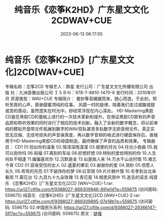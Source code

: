 ﻿---
title: 纯音乐《恋筝K2HD》广东星文文化2CDWAV+CUE
date: 2023-06-13 06:17:05
categories: 古典音乐、新世纪、纯音雅乐
tags: 纯音雅乐
---
# 纯音乐《恋筝K2HD》[广东星文文化]2CD[WAV+CUE]

专辑名称：恋筝2CD
专辑艺人：群星
发行公司：广东星文文化传播有限公司
出 版 社：九洲音像出版公司
ＩＳＢＮ：978-7-8810-1470-8
发行时间：2010年01月
资源类型：WAV+CUE
专辑简介：
曼妙筝音娓娓而来，随心而逸，于此刻，聆听至真的心声，感谢甜蜜清纯的往事。
风靡一时的旋律，陪着我们走过或酸或甜或苦的感动，虽然遗失在时光中，却经常浮现在内心深处。
HD-Mastering黑胶CD是在黑胶CD的基础上进行的一次技术革新和提升，在保证黑胶CD原有的声音品质和聆听效果的同时进行了相应的技术创新。融入了全新的数字概念，将以前单纯的模拟开盘带文件拓展到数字的WAV双轨甚至多轨数字无损音频文件。真正实现无压缩、无信号损失的声音保真度，再以数字音频的格式进行硬盘保存后，直接用于HD-Mastering黑胶CD的母盘制造，最终确保了声音的品质和效果。
专辑曲目：
CD1
01.恰似你的温柔
02.情深深雨濛濛
03.城里的月光
04.月光小夜曲
05.我可以抱你吗
06.祝福
07.离别的车站
08.好想好想
09.特别的爱给特别的你
10.人生何处不相逢
11.偏偏喜欢你
12.沉默是金
13.似是故人来
14.万水千山总时情
15.难忘今宵
CD2
01.容易受伤的女人
02.盛夏的果实
03.谢谢你的爱
04.哭砂
05.但愿人长久
06.弯弯的月亮
07.不装饰你的梦
08.红茶馆
09.片片枫叶情
10.冬季到台北来看雨
11.菊花台
12.九百九十九朵玫瑰
13.青花瓷
14.相思风雨中
15.逝去的诺言
纯音乐 《恋筝K2HD》[广东星文文化]2CD [WAV+CUE]-1.rar: https://url27.ctfile.com/f/9388027-869309946-891e1d?p=559675
(访问密码: 559675)
纯音乐 《恋筝K2HD》[广东星文文化]2CD [WAV+CUE]-2.rar: https://url27.ctfile.com/f/9388027-869309895-07e18b?p=559675
(访问密码: 559675)
02.中国民乐系列: https://url27.ctfile.com/d/9388027-29366147-0ff7ec?p=559675
(访问密码: 559675)
原文：[链接](https://blog.sina.com.cn/s/blog_1647c7e76010312bi.html)